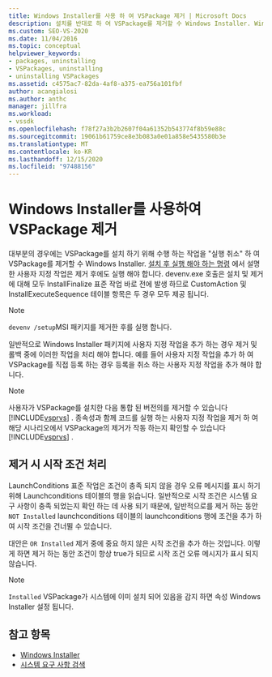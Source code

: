 ```yaml
---
title: Windows Installer를 사용 하 여 VSPackage 제거 | Microsoft Docs
description: 설치를 반대로 하 여 VSPackage를 제거할 수 Windows Installer. Windows Installer 패키지에서 사용자 지정 작업을 처리 하는 방법을 알아봅니다.
ms.custom: SEO-VS-2020
ms.date: 11/04/2016
ms.topic: conceptual
helpviewer_keywords:
- packages, uninstalling
- VSPackages, uninstalling
- uninstalling VSPackages
ms.assetid: c4575ac7-82da-4af8-a375-ea756a101fbf
author: acangialosi
ms.author: anthc
manager: jillfra
ms.workload:
- vssdk
ms.openlocfilehash: f78f27a3b2b2607f04a61352b543774f8b59e88c
ms.sourcegitcommit: 19061b61759ce8e3b083a0e01a858e5435580b3e
ms.translationtype: MT
ms.contentlocale: ko-KR
ms.lasthandoff: 12/15/2020
ms.locfileid: "97488156"
---
```

# <a name="uninstalling-a-vspackage-with-windows-installer"></a>Windows Installer를 사용하여 VSPackage 제거
대부분의 경우에는 VSPackage를 설치 하기 위해 수행 하는 작업을 "실행 취소" 하 여 VSPackage를 제거할 수 Windows Installer. [설치 후 실행 해야 하는 명령](../../extensibility/internals/commands-that-must-be-run-after-installation.md) 에서 설명한 사용자 지정 작업은 제거 후에도 실행 해야 합니다. devenv.exe 호출은 설치 및 제거에 대해 모두 InstallFinalize 표준 작업 바로 전에 발생 하므로 CustomAction 및 InstallExecuteSequence 테이블 항목은 두 경우 모두 제공 됩니다.

> [!NOTE]
> `devenv /setup`MSI 패키지를 제거한 후를 실행 합니다.

 일반적으로 Windows Installer 패키지에 사용자 지정 작업을 추가 하는 경우 제거 및 롤백 중에 이러한 작업을 처리 해야 합니다. 예를 들어 사용자 지정 작업을 추가 하 여 VSPackage를 직접 등록 하는 경우 등록을 취소 하는 사용자 지정 작업을 추가 해야 합니다.

> [!NOTE]
> 사용자가 VSPackage를 설치한 다음 통합 된 버전의를 제거할 수 있습니다 [!INCLUDE[vsprvs](../../code-quality/includes/vsprvs_md.md)] . 종속성과 함께 코드를 실행 하는 사용자 지정 작업을 제거 하 여 해당 시나리오에서 VSPackage의 제거가 작동 하는지 확인할 수 있습니다 [!INCLUDE[vsprvs](../../code-quality/includes/vsprvs_md.md)] .

## <a name="handling-launch-conditions-at-uninstall-time"></a>제거 시 시작 조건 처리
 LaunchConditions 표준 작업은 조건이 충족 되지 않을 경우 오류 메시지를 표시 하기 위해 Launchconditions 테이블의 행을 읽습니다. 일반적으로 시작 조건은 시스템 요구 사항이 충족 되었는지 확인 하는 데 사용 되기 때문에, 일반적으로를 제거 하는 동안 `NOT Installed` launchconditions 테이블의 launchconditions 행에 조건을 추가 하 여 시작 조건을 건너뛸 수 있습니다.

 대안은 `OR Installed` 제거 중에 중요 하지 않은 시작 조건을 추가 하는 것입니다. 이렇게 하면 제거 하는 동안 조건이 항상 true가 되므로 시작 조건 오류 메시지가 표시 되지 않습니다.

> [!NOTE]
> `Installed` VSPackage가 시스템에 이미 설치 되어 있음을 감지 하면 속성 Windows Installer 설정 됩니다.

## <a name="see-also"></a>참고 항목
- [Windows Installer](/previous-versions/ee231230(v=vs.100))
- [시스템 요구 사항 검색](../../extensibility/internals/detecting-system-requirements.md)
